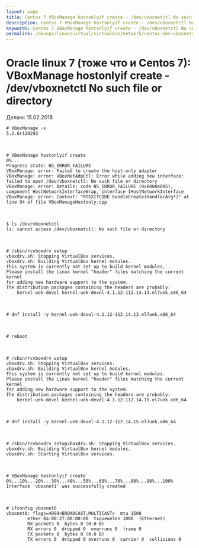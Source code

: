 ```yaml
---
layout: page
title: Centos 7 VBoxManage hostonlyif create - /dev/vboxnetctl No such file or directory
description: Centos 7 VBoxManage hostonlyif create - /dev/vboxnetctl No such file or directory
keywords: Centos 7 VBoxManage hostonlyif create - /dev/vboxnetctl No such file or directory
permalink: /devops/linux/virtual/virtualbox/network/centos-dev-vboxnetctl-no-such-file-or-directory/
---
```


# Oracle linux 7 (тоже что и Centos 7): VBoxManage hostonlyif create - /dev/vboxnetctl No such file or directory

Делаю: 15.02.2018

    # VBoxManage -v
    5.2.6r120293

<br/>

    # VBoxManage hostonlyif create
    0%...
    Progress state: NS_ERROR_FAILURE
    VBoxManage: error: Failed to create the host-only adapter
    VBoxManage: error: VBoxNetAdpCtl: Error while adding new interface: failed to open /dev/vboxnetctl: No such file or directory
    VBoxManage: error: Details: code NS_ERROR_FAILURE (0x80004005), component HostNetworkInterfaceWrap, interface IHostNetworkInterface
    VBoxManage: error: Context: "RTEXITCODE handleCreate(HandlerArg*)" at line 94 of file VBoxManageHostonly.cpp

<br/>

    $ ls /dev/vboxnetctl
    ls: cannot access /dev/vboxnetctl: No such file or directory

<br/>

    # /sbin/rcvboxdrv setup
    vboxdrv.sh: Stopping VirtualBox services.
    vboxdrv.sh: Building VirtualBox kernel modules.
    This system is currently not set up to build kernel modules.
    Please install the Linux kernel "header" files matching the current kernel
    for adding new hardware support to the system.
    The distribution packages containing the headers are probably:
        kernel-uek-devel kernel-uek-devel-4.1.12-112.14.13.el7uek.x86_64

<br/>

    # dnf install -y kernel-uek-devel-4.1.12-112.14.13.el7uek.x86_64

<br/>

    # reboot

<br/>

    # /sbin/rcvboxdrv setup
    vboxdrv.sh: Stopping VirtualBox services.
    vboxdrv.sh: Building VirtualBox kernel modules.
    This system is currently not set up to build kernel modules.
    Please install the Linux kernel "header" files matching the current kernel
    for adding new hardware support to the system.
    The distribution packages containing the headers are probably:
        kernel-uek-devel kernel-uek-devel-4.1.12-112.14.15.el7uek.x86_64

<br/>

    # dnf install -y kernel-uek-devel-4.1.12-112.14.15.el7uek.x86_64

<br/>

    # /sbin/rcvboxdrv setupvboxdrv.sh: Stopping VirtualBox services.
    vboxdrv.sh: Building VirtualBox kernel modules.
    vboxdrv.sh: Starting VirtualBox services.

<br/>

    # VBoxManage hostonlyif create
    0%...10%...20%...30%...40%...50%...60%...70%...80%...90%...100%
    Interface 'vboxnet1' was successfully created

<br/>

    # ifconfig vboxnet0
    vboxnet0: flags=4098<BROADCAST,MULTICAST>  mtu 1500
            ether 0a:00:27:00:00:00  txqueuelen 1000  (Ethernet)
            RX packets 0  bytes 0 (0.0 B)
            RX errors 0  dropped 0  overruns 0  frame 0
            TX packets 0  bytes 0 (0.0 B)
            TX errors 0  dropped 0 overruns 0  carrier 0  collisions 0
